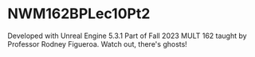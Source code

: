 # NWM162BPLec10Pt2

Developed with Unreal Engine 5.3.1
Part of Fall 2023 MULT 162 taught by Professor Rodney Figueroa.
Watch out, there's ghosts!